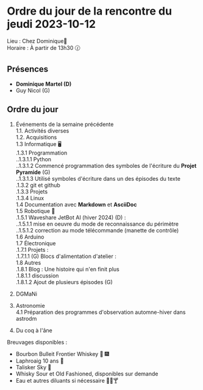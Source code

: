 # Ordre du jour de la rencontre du jeudi 2023-10-12
Lieu :    Chez Dominique🔭  
Horaire : À partir de 13h30 🕜  
## Présences
* **Dominique Martel (D)**  
* Guy Nicol (G)  
## Ordre du jour
1. Événements de la semaine précédente  
 1.1.  Activités diverses  
 1.2.  Acquisitions  
 1.3 Informatique 🖥  
.1.3.1 Programmation  
..1.3.1.1 Python  
..1.3.1.2 Commencé programmation des symboles de l'écriture du **Projet Pyramide** (G)  
..1.3.1.3 Utilisé symboles d'écriture dans un des épisodes du texte  
.1.3.2 git et github  
.1.3.3 Projets  
.1.3.4 Linux  
1.4 Documentation avec **Markdown** et **AsciiDoc**  
1.5 Robotique 🤖   
.1.5.1 Waveshare JetBot AI (hiver 2024) (D) :  
..1.5.1.1 mise en oeuvre du mode de reconnaissance du périmètre  
..1.5.1.2 correction au mode télécommande (manette de contrôle)  
1.6 Arduino  
1.7 Électronique  
.1.7.1 Projets :  
.1.7.1.1 (G) Blocs d'alimentation d'atelier :  
1.8 Autres  
   .1.8.1 Blog : Une histoire qui n'en finit plus  
   .1.8.1.1 discussion  
   .1.8.1.2 Ajout de plusieurs épisodes (G)  
3. DGMaNi  
4. Astronomie  
4.1 Préparation des programmes d'observation automne-hiver dans astrodm   

5. Du coq à l'âne    

Breuvages disponibles :
 * Bourbon Bulleit Frontier Whiskey 🥃 🎆
 * Laphroaig 10 ans 🥃  
 * Talisker Sky  🥃  
 * Whisky Sour et Old Fashioned, disponibles sur demande
 * Eau et autres diluants si nécessaire 🍶🍺🍸
